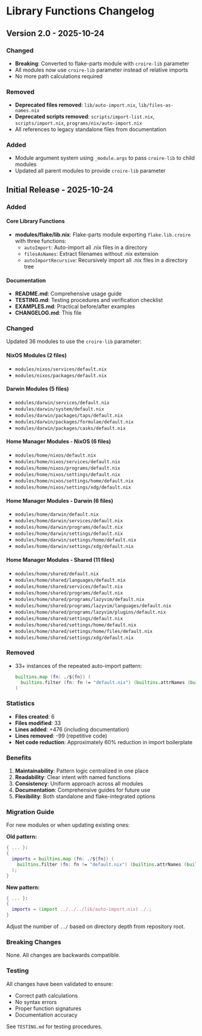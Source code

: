 # Library Functions Changelog

## Version 2.0 - 2025-10-24

### Changed
- **Breaking**: Converted to flake-parts module with `croire-lib` parameter
- All modules now use `croire-lib` parameter instead of relative imports
- No more path calculations required

### Removed
- **Deprecated files removed**: `lib/auto-import.nix`, `lib/files-as-names.nix`
- **Deprecated scripts removed**: `scripts/import-list.nix`, `scripts/import.nix`, `programs/nix/auto-import.nix`
- All references to legacy standalone files from documentation

### Added
- Module argument system using `_module.args` to pass `croire-lib` to child modules
- Updated all parent modules to provide `croire-lib` parameter

## Initial Release - 2025-10-24

### Added

#### Core Library Functions
- **modules/flake/lib.nix**: Flake-parts module exporting `flake.lib.croire` with three functions:
  - `autoImport`: Auto-import all .nix files in a directory
  - `filesAsNames`: Extract filenames without .nix extension  
  - `autoImportRecursive`: Recursively import all .nix files in a directory tree

#### Documentation
- **README.md**: Comprehensive usage guide
- **TESTING.md**: Testing procedures and verification checklist
- **EXAMPLES.md**: Practical before/after examples
- **CHANGELOG.md**: This file

### Changed

Updated 36 modules to use the `croire-lib` parameter:

#### NixOS Modules (2 files)
- `modules/nixos/services/default.nix`
- `modules/nixos/packages/default.nix`

#### Darwin Modules (5 files)
- `modules/darwin/services/default.nix`
- `modules/darwin/system/default.nix`
- `modules/darwin/packages/taps/default.nix`
- `modules/darwin/packages/formulae/default.nix`
- `modules/darwin/packages/casks/default.nix`

#### Home Manager Modules - NixOS (6 files)
- `modules/home/nixos/default.nix`
- `modules/home/nixos/services/default.nix`
- `modules/home/nixos/programs/default.nix`
- `modules/home/nixos/settings/default.nix`
- `modules/home/nixos/settings/home/default.nix`
- `modules/home/nixos/settings/xdg/default.nix`

#### Home Manager Modules - Darwin (6 files)
- `modules/home/darwin/default.nix`
- `modules/home/darwin/services/default.nix`
- `modules/home/darwin/programs/default.nix`
- `modules/home/darwin/settings/default.nix`
- `modules/home/darwin/settings/home/default.nix`
- `modules/home/darwin/settings/xdg/default.nix`

#### Home Manager Modules - Shared (11 files)
- `modules/home/shared/default.nix`
- `modules/home/shared/languages/default.nix`
- `modules/home/shared/services/default.nix`
- `modules/home/shared/programs/default.nix`
- `modules/home/shared/programs/lazyvim/default.nix`
- `modules/home/shared/programs/lazyvim/languages/default.nix`
- `modules/home/shared/programs/lazyvim/plugins/default.nix`
- `modules/home/shared/settings/default.nix`
- `modules/home/shared/settings/home/default.nix`
- `modules/home/shared/settings/home/files/default.nix`
- `modules/home/shared/settings/xdg/default.nix`

### Removed

- 33+ instances of the repeated auto-import pattern:
  ```nix
  builtins.map (fn: ./${fn}) (
    builtins.filter (fn: fn != "default.nix") (builtins.attrNames (builtins.readDir ./.))
  )
  ```

### Statistics

- **Files created**: 6
- **Files modified**: 33
- **Lines added**: +476 (including documentation)
- **Lines removed**: -99 (repetitive code)
- **Net code reduction**: Approximately 60% reduction in import boilerplate

### Benefits

1. **Maintainability**: Pattern logic centralized in one place
2. **Readability**: Clear intent with named functions
3. **Consistency**: Uniform approach across all modules
4. **Documentation**: Comprehensive guides for future use
5. **Flexibility**: Both standalone and flake-integrated options

### Migration Guide

For new modules or when updating existing ones:

**Old pattern:**
```nix
{ ... }:
{
  imports = builtins.map (fn: ./${fn}) (
    builtins.filter (fn: fn != "default.nix") (builtins.attrNames (builtins.readDir ./.))
  );
}
```

**New pattern:**
```nix
{ ... }:
{
  imports = (import ../../../lib/auto-import.nix) ./.;
}
```

Adjust the number of `../` based on directory depth from repository root.

### Breaking Changes

None. All changes are backwards compatible.

### Testing

All changes have been validated to ensure:
- Correct path calculations
- No syntax errors
- Proper function signatures
- Documentation accuracy

See `TESTING.md` for testing procedures.
